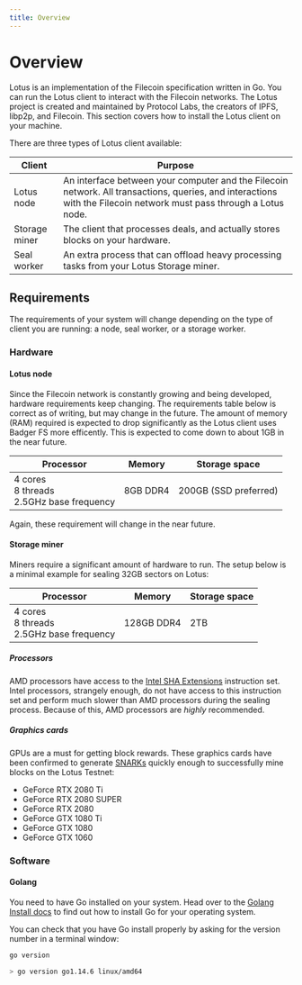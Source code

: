 ```yaml
---
title: Overview
---
```


# Overview

Lotus is an implementation of the Filecoin specification written in Go. You can run the Lotus client to interact with the Filecoin networks. The Lotus project is created and maintained by Protocol Labs, the creators of IPFS, libp2p, and Filecoin. This section covers how to install the Lotus client on your machine.

There are three types of Lotus client available:

| Client        | Purpose                                                                                                                                                            |
| ------------- | ------------------------------------------------------------------------------------------------------------------------------------------------------------------ |
| Lotus node    | An interface between your computer and the Filecoin network. All transactions, queries, and interactions with the Filecoin network must pass through a Lotus node. |
| Storage miner | The client that processes deals, and actually stores blocks on your hardware.                                                                                      |
| Seal worker   | An extra process that can offload heavy processing tasks from your Lotus Storage miner.                                                                            |

## Requirements

The requirements of your system will change depending on the type of client you are running: a node, seal worker, or a storage worker.

### Hardware

#### Lotus node

Since the Filecoin network is constantly growing and being developed, hardware requirements keep changing. The requirements table below is correct as of writing, but may change in the future. The amount of memory (RAM) required is expected to drop significantly as the Lotus client uses Badger FS more efficently. This is expected to come down to about 1GB in the near future.

| Processor                                      | Memory   | Storage space         |
| ---------------------------------------------- | -------- | --------------------- |
| 4 cores<br>8 threads<br> 2.5GHz base frequency | 8GB DDR4 | 200GB (SSD preferred) |

Again, these requirement will change in the near future.

#### Storage miner

Miners require a significant amount of hardware to run. The setup below is a minimal example for sealing 32GB sectors on Lotus:

| Processor                                      | Memory     | Storage space |
| ---------------------------------------------- | ---------- | ------------- |
| 4 cores<br>8 threads<br> 2.5GHz base frequency | 128GB DDR4 | 2TB           |

##### Processors

AMD processors have access to the [Intel SHA Extensions](https://en.wikipedia.org/wiki/Intel_SHA_extensions) instruction set. Intel processors, strangely enough, do not have access to this instruction set and perform much slower than AMD processors during the sealing process. Because of this, AMD processors are _highly_ recommended.

##### Graphics cards

GPUs are a must for getting block rewards. These graphics cards have been confirmed to generate [SNARKs](https://en.wikipedia.org/wiki/SNARK_(theorem_prover)) quickly enough to successfully mine blocks on the Lotus Testnet:

- GeForce RTX 2080 Ti
- GeForce RTX 2080 SUPER
- GeForce RTX 2080
- GeForce GTX 1080 Ti
- GeForce GTX 1080
- GeForce GTX 1060

### Software

#### Golang

You need to have Go installed on your system. Head over to the [Golang Install docs](https://golang.org/doc/install) to find out how to install Go for your operating system.

You can check that you have Go install properly by asking for the version number in a terminal window:

```bash
go version

> go version go1.14.6 linux/amd64
```
